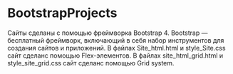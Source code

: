 # BootstrapProjects
Сайты сделаны с помощью фреймворка Bootstrap 4.
Bootstrap — бесплатный фреймворк, включающий в себя набор инструментов для создания сайтов и приложений.
В файлах Site_html.html и style_Site.css сайт сделанс помощью Flex-элементов.
В файлах site_html_grid.html и style_site_grid.css сайт сделанс помощью Grid system.
